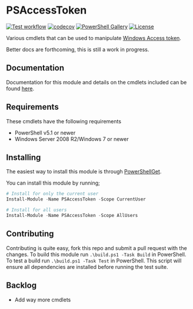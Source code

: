 # PSAccessToken

[![Test workflow](https://github.com/jborean93/PSAccessToken/workflows/Test%20PSAccessToken/badge.svg)](https://github.com/jborean93/PSAccessToken/actions/workflows/ci.yml)
[![codecov](https://codecov.io/gh/jborean93/PSAccessToken/branch/main/graph/badge.svg?token=b51IOhpLfQ)](https://codecov.io/gh/jborean93/PSAccessToken)
[![PowerShell Gallery](https://img.shields.io/powershellgallery/dt/PSAccessToken.svg)](https://www.powershellgallery.com/packages/PSAccessToken)
[![License](https://img.shields.io/badge/license-MIT-blue.svg)](https://github.com/jborean93/PSAccessToken/blob/main/LICENSE)


Various cmdlets that can be used to manipulate [Windows Access token](https://docs.microsoft.com/en-us/windows/desktop/SecAuthZ/access-tokens).

Better docs are forthcoming, this is still a work in progress.


## Documentation

Documentation for this module and details on the cmdlets included can be found [here](docs/en-US/PSAccessToken.md).


## Requirements

These cmdlets have the following requirements

* PowerShell v5.1 or newer
* Windows Server 2008 R2/Windows 7 or newer


## Installing

The easiest way to install this module is through
[PowerShellGet](https://docs.microsoft.com/en-us/powershell/gallery/overview).

You can install this module by running;

```powershell
# Install for only the current user
Install-Module -Name PSAccessToken -Scope CurrentUser

# Install for all users
Install-Module -Name PSAccessToken -Scope AllUsers
```


## Contributing

Contributing is quite easy, fork this repo and submit a pull request with the changes.
To build this module run `.\build.ps1 -Task Build` in PowerShell.
To test a build run `.\build.ps1 -Task Test` in PowerShell.
This script will ensure all dependencies are installed before running the test suite.


## Backlog

* Add way more cmdlets
